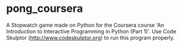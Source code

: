 # pong_coursera
A Stopwatch game made on Python for the Coursera course 'An Introduction to Interactive Programming in Python (Part 1)'.  Use Code Skulptor (http://www.codeskulptor.org) to run this program properly.
